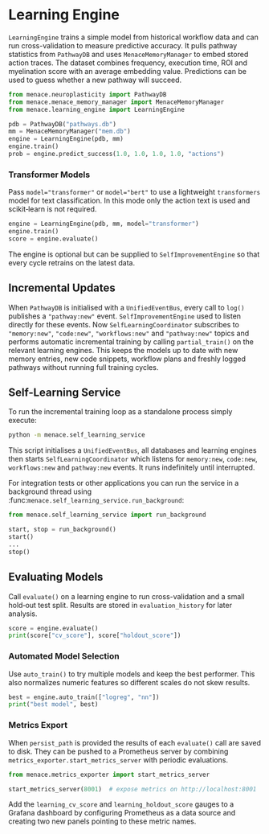 # Learning Engine

`LearningEngine` trains a simple model from historical workflow data and can run
cross-validation to measure predictive accuracy.  It pulls pathway statistics
from `PathwayDB` and uses `MenaceMemoryManager` to embed stored action traces.
The dataset combines frequency, execution time, ROI and myelination score with
an average embedding value.  Predictions can be used to guess whether a new
pathway will succeed.

```python
from menace.neuroplasticity import PathwayDB
from menace.menace_memory_manager import MenaceMemoryManager
from menace.learning_engine import LearningEngine

pdb = PathwayDB("pathways.db")
mm = MenaceMemoryManager("mem.db")
engine = LearningEngine(pdb, mm)
engine.train()
prob = engine.predict_success(1.0, 1.0, 1.0, 1.0, "actions")
```

### Transformer Models

Pass `model="transformer"` or `model="bert"` to use a lightweight
`transformers` model for text classification.  In this mode only the action
text is used and scikit‑learn is not required.

```python
engine = LearningEngine(pdb, mm, model="transformer")
engine.train()
score = engine.evaluate()
```

The engine is optional but can be supplied to `SelfImprovementEngine` so
that every cycle retrains on the latest data.

## Incremental Updates

When `PathwayDB` is initialised with a `UnifiedEventBus`, every call to
`log()` publishes a `"pathway:new"` event.  `SelfImprovementEngine` used to
listen directly for these events.  Now `SelfLearningCoordinator` subscribes to
`"memory:new"`, `"code:new"`, `"workflows:new"` and `"pathway:new"` topics and
performs automatic incremental training by calling `partial_train()` on the
relevant learning engines.  This keeps the models up to date with new memory
entries, new code snippets, workflow plans and freshly logged pathways without
running full training cycles.

## Self-Learning Service

To run the incremental training loop as a standalone process simply execute:

```bash
python -m menace.self_learning_service
```

This script initialises a `UnifiedEventBus`, all databases and learning engines
then starts `SelfLearningCoordinator` which listens for `memory:new`, `code:new`,
`workflows:new` and `pathway:new` events. It runs indefinitely until
interrupted.

For integration tests or other applications you can run the service in a
background thread using :func:`menace.self_learning_service.run_background`:

```python
from menace.self_learning_service import run_background

start, stop = run_background()
start()
...
stop()
```

## Evaluating Models

Call `evaluate()` on a learning engine to run cross-validation and a small
hold‑out test split.  Results are stored in `evaluation_history` for later
analysis.

```python
score = engine.evaluate()
print(score["cv_score"], score["holdout_score"])
```

### Automated Model Selection

Use `auto_train()` to try multiple models and keep the best performer.  This
also normalizes numeric features so different scales do not skew results.

```python
best = engine.auto_train(["logreg", "nn"])
print("best model", best)
```

### Metrics Export

When `persist_path` is provided the results of each `evaluate()` call are saved
to disk.  They can be pushed to a Prometheus server by combining
``metrics_exporter.start_metrics_server`` with periodic evaluations.

```python
from menace.metrics_exporter import start_metrics_server

start_metrics_server(8001)  # expose metrics on http://localhost:8001
```

Add the ``learning_cv_score`` and ``learning_holdout_score`` gauges to a
Grafana dashboard by configuring Prometheus as a data source and creating two
new panels pointing to these metric names.
